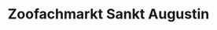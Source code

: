 ---
title: "Zoofachmarkt Sankt Augustin"
url: /sankt-augustin/zoofachmarkt-sankt-augustin/
shop: Tiere
---